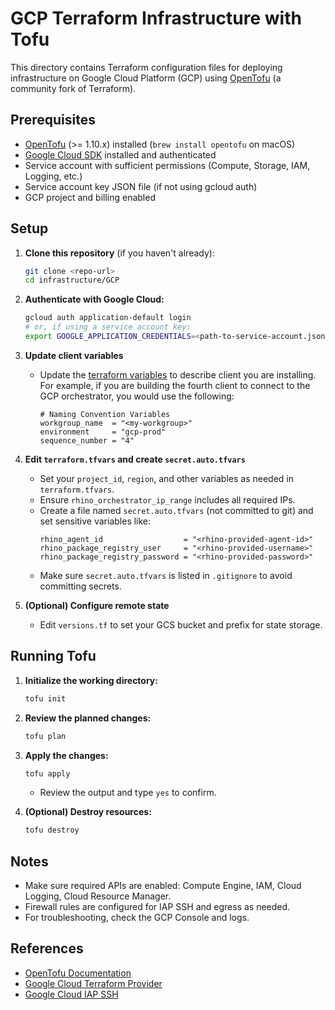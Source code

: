# GCP Terraform Infrastructure with Tofu

This directory contains Terraform configuration files for deploying infrastructure on Google Cloud Platform (GCP) using [OpenTofu](https://opentofu.org/) (a community fork of Terraform).

## Prerequisites

- [OpenTofu](https://opentofu.org/) (>= 1.10.x) installed (`brew install opentofu` on macOS)
- [Google Cloud SDK](https://cloud.google.com/sdk/docs/install) installed and authenticated
- Service account with sufficient permissions (Compute, Storage, IAM, Logging, etc.)
- Service account key JSON file (if not using gcloud auth)
- GCP project and billing enabled

## Setup

1. **Clone this repository** (if you haven't already):
   ```sh
   git clone <repo-url>
   cd infrastructure/GCP
   ```

2. **Authenticate with Google Cloud:**
   ```sh
   gcloud auth application-default login
   # or, if using a service account key:
   export GOOGLE_APPLICATION_CREDENTIALS=<path-to-service-account.json>
   ```

3. **Update client variables**
   - Update the [terraform variables](./terraform.tfvars) to describe client you are installing. For example, if you are building the fourth client to connect to the GCP orchestrator, you would use the following:
     ``` 
     # Naming Convention Variables
     workgroup_name  = "<my-workgroup>"
     environment     = "gcp-prod"
     sequence_number = "4"
     ```

4. **Edit `terraform.tfvars` and create `secret.auto.tfvars`**
   - Set your `project_id`, `region`, and other variables as needed in `terraform.tfvars`.
   - Ensure `rhino_orchestrator_ip_range` includes all required IPs.
   - Create a file named `secret.auto.tfvars` (not committed to git) and set sensitive variables like:
     ```hcl
     rhino_agent_id                  = "<rhino-provided-agent-id>"
     rhino_package_registry_user     = "<rhino-provided-username>"
     rhino_package_registry_password = "<rhino-provided-password>"
     ```
   - Make sure `secret.auto.tfvars` is listed in `.gitignore` to avoid committing secrets.

5. **(Optional) Configure remote state**
   - Edit `versions.tf` to set your GCS bucket and prefix for state storage.

## Running Tofu

1. **Initialize the working directory:**
   ```sh
   tofu init
   ```

2. **Review the planned changes:**
   ```sh
   tofu plan
   ```

3. **Apply the changes:**
   ```sh
   tofu apply
   ```
   - Review the output and type `yes` to confirm.

4. **(Optional) Destroy resources:**
   ```sh
   tofu destroy
   ```

## Notes
- Make sure required APIs are enabled: Compute Engine, IAM, Cloud Logging, Cloud Resource Manager.
- Firewall rules are configured for IAP SSH and egress as needed.
- For troubleshooting, check the GCP Console and logs.

## References
- [OpenTofu Documentation](https://opentofu.org/docs/)
- [Google Cloud Terraform Provider](https://registry.terraform.io/providers/hashicorp/google/latest/docs)
- [Google Cloud IAP SSH](https://cloud.google.com/iap/docs/using-tcp-forwarding)
